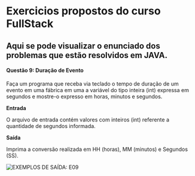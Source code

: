 # Exercicios propostos do curso FullStack

## Aqui se pode visualizar o enunciado dos problemas que estão resolvidos em JAVA.

####  Questão 9: Duração de Evento

Faça um programa que receba via teclado o tempo de duração de um evento em
uma fábrica em uma a variável do tipo inteira (int) expressa em segundos e
mostre-o expresso em horas, minutos e segundos.

 **Entrada**

 O arquivo de entrada contém valores com inteiros (int) referente a quantidade de
 segundos informada.

 **Saída**

 Imprima a conversão realizada em HH (horas), MM (minutos) e Segundos (SS).

  ![EXEMPLOS DE SAÍDA: E09](/assets/images/E09.png)



